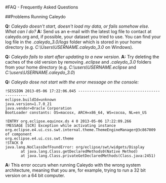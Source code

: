 #FAQ - Frequently Asked Questions

##Problems Running Caleydo

**Q:** *Caleydo doesn't start, doesn't load my data, or fails somehow else. What can I do?*
**A:** Send us an e-mail with the latest log file to contact at caleydo.org and, if possible, your dataset you tried to use. You can find your log file in the *.caleydo_3.0/logs* folder which is stored in your home directory (e.g. *C:\Users\USERNAME\.caleydo\_3.0* on Windows).

**Q:** *Caleydo fails to start after updating to a new version.*
**A:** Try deleting the caches of the old version by removing *.eclipse* and *.caleydo\_3.0* folders from your home directory (e.g. *C:\users\USERNAME\.eclipse* and *C:\users\USERNAME\.caleydo\_3.0*)

**Q:** *Caleydo dose not start with the error message on the console:*

    !SESSION 2013-05-06 17:22:06.045 -----------------------------------------------
    eclipse.buildId=unknown
    java.version=1.7.0_21
    java.vendor=Oracle Corporation
    BootLoader constants: OS=macosx, ARCH=x86_64, WS=cocoa, NL=en_US
    
    !ENTRY org.eclipse.equinox.ds 4 0 2013-05-06 17:22:09.266
    !MESSAGE [SCR] Exception while activating instance org.eclipse.e4.ui.css.swt.internal.theme.ThemeEngineManager@3c867009 of component 
    org.eclipse.e4.ui.css.swt.theme  
    !STACK 0
    java.lang.NoClassDefFoundError: org/eclipse/swt/widgets/Display
           at java.lang.Class.getDeclaredMethods0(Native Method)
           at java.lang.Class.privateGetDeclaredMethods(Class.java:2451)

**A:** This error occurs when running Caleydo with the wrong system architecture, meaning that you are, for example, trying to run a 32 bit version on a 64 bit computer.
